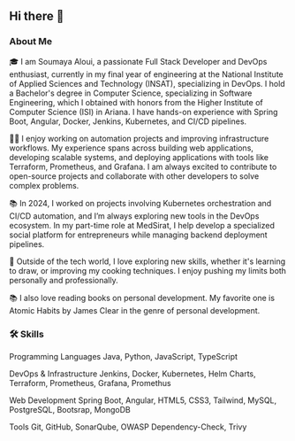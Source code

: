 ## Hi there 👋


### About Me
🎓 I am Soumaya Aloui, a passionate Full Stack Developer and DevOps enthusiast, currently in my final year of engineering at the National Institute of Applied Sciences and Technology (INSAT), specializing in DevOps. I hold a Bachelor's degree in Computer Science, specializing in Software Engineering, which I obtained with honors from the Higher Institute of Computer Science (ISI) in Ariana. I have hands-on experience with Spring Boot, Angular, Docker, Jenkins, Kubernetes, and CI/CD pipelines.

👩‍💻 I enjoy working on automation projects and improving infrastructure workflows. My experience spans across building web applications, developing scalable systems, and deploying applications with tools like Terraform, Prometheus, and Grafana. I am always excited to contribute to open-source projects and collaborate with other developers to solve complex problems.

📚 In 2024, I worked on projects involving Kubernetes orchestration and CI/CD automation, and I’m always exploring new tools in the DevOps ecosystem. In my part-time role at MedSirat, I help develop a specialized social platform for entrepreneurs while managing backend deployment pipelines.

🎸 Outside of the tech world, I love exploring new skills, whether it's learning to draw, or improving my cooking techniques. I enjoy pushing my limits both personally and professionally.

📚  I also love reading books on personal development. My favorite one is Atomic Habits by James Clear in the genre of personal development.

### 🛠️ Skills
Programming Languages
Java, Python, JavaScript, TypeScript

DevOps & Infrastructure
Jenkins, Docker, Kubernetes, Helm Charts, Terraform, Prometheus, Grafana, Promethus

Web Development
Spring Boot, Angular, HTML5, CSS3, Tailwind, MySQL, PostgreSQL, Bootsrap, MongoDB

Tools
Git, GitHub, SonarQube, OWASP Dependency-Check, Trivy

